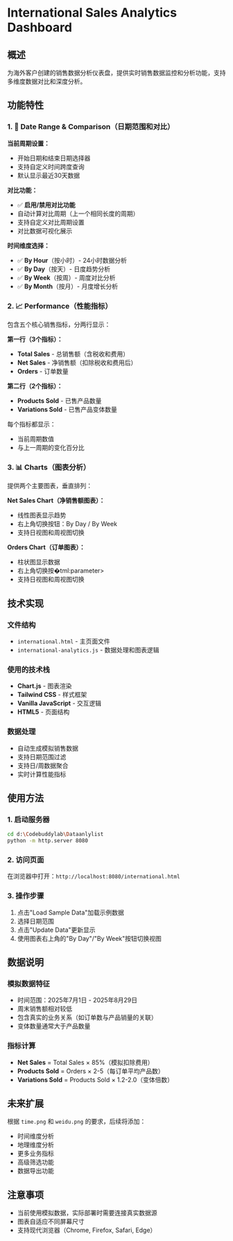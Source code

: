 # International Sales Analytics Dashboard

## 概述
为海外客户创建的销售数据分析仪表盘，提供实时销售数据监控和分析功能，支持多维度数据对比和深度分析。

## 功能特性

### 1. 📅 Date Range & Comparison（日期范围和对比）
**当前周期设置：**
- 开始日期和结束日期选择器
- 支持自定义时间跨度查询
- 默认显示最近30天数据

**对比功能：**
- ✅ **启用/禁用对比功能**
- 自动计算对比周期（上一个相同长度的周期）
- 支持自定义对比周期设置
- 对比数据可视化展示

**时间维度选择：**
- ✅ **By Hour**（按小时）- 24小时数据分析
- ✅ **By Day**（按天）- 日度趋势分析
- ✅ **By Week**（按周）- 周度对比分析  
- ✅ **By Month**（按月）- 月度增长分析

### 2. 📈 Performance（性能指标）
包含五个核心销售指标，分两行显示：

**第一行（3个指标）：**
- **Total Sales** - 总销售额（含税收和费用）
- **Net Sales** - 净销售额（扣除税收和费用后）
- **Orders** - 订单数量

**第二行（2个指标）：**
- **Products Sold** - 已售产品数量
- **Variations Sold** - 已售产品变体数量

每个指标都显示：
- 当前周期数值
- 与上一周期的变化百分比

### 3. 📊 Charts（图表分析）
提供两个主要图表，垂直排列：

**Net Sales Chart（净销售额图表）：**
- 线性图表显示趋势
- 右上角切换按钮：By Day / By Week
- 支持日视图和周视图切换

**Orders Chart（订单图表）：**
- 柱状图显示数据
- 右上角切换按�tml:parameter>
- 支持日视图和周视图切换

## 技术实现

### 文件结构
- `international.html` - 主页面文件
- `international-analytics.js` - 数据处理和图表逻辑

### 使用的技术栈
- **Chart.js** - 图表渲染
- **Tailwind CSS** - 样式框架
- **Vanilla JavaScript** - 交互逻辑
- **HTML5** - 页面结构

### 数据处理
- 自动生成模拟销售数据
- 支持日期范围过滤
- 支持日/周数据聚合
- 实时计算性能指标

## 使用方法

### 1. 启动服务器
```bash
cd d:\Codebuddylab\Dataanlylist
python -m http.server 8080
```

### 2. 访问页面
在浏览器中打开：`http://localhost:8080/international.html`

### 3. 操作步骤
1. 点击"Load Sample Data"加载示例数据
2. 选择日期范围
3. 点击"Update Data"更新显示
4. 使用图表右上角的"By Day"/"By Week"按钮切换视图

## 数据说明

### 模拟数据特征
- 时间范围：2025年7月1日 - 2025年8月29日
- 周末销售额相对较低
- 包含真实的业务关系（如订单数与产品销量的关联）
- 变体数量通常大于产品数量

### 指标计算
- **Net Sales** = Total Sales × 85%（模拟扣除费用）
- **Products Sold** = Orders × 2-5（每订单平均产品数）
- **Variations Sold** = Products Sold × 1.2-2.0（变体倍数）

## 未来扩展

根据 `time.png` 和 `weidu.png` 的要求，后续将添加：
- 时间维度分析
- 地理维度分析
- 更多业务指标
- 高级筛选功能
- 数据导出功能

## 注意事项
- 当前使用模拟数据，实际部署时需要连接真实数据源
- 图表自适应不同屏幕尺寸
- 支持现代浏览器（Chrome, Firefox, Safari, Edge）